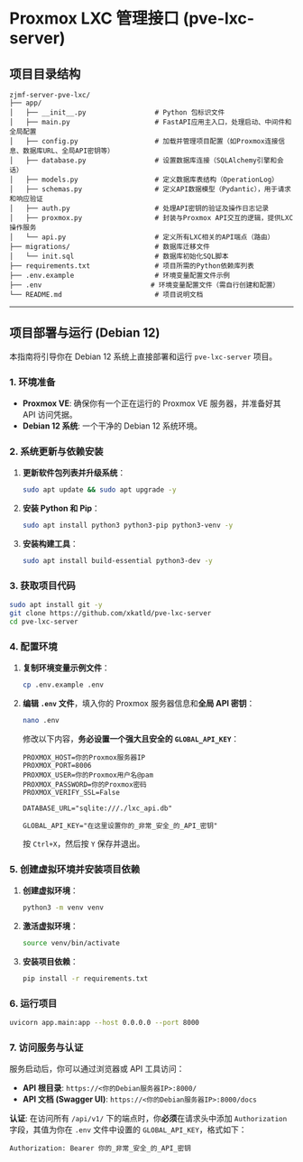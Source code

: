 # Proxmox LXC 管理接口 (pve-lxc-server)

## 项目目录结构

```
zjmf-server-pve-lxc/
├── app/
│   ├── __init__.py                 # Python 包标识文件
│   ├── main.py                     # FastAPI应用主入口，处理启动、中间件和全局配置
│   ├── config.py                   # 加载并管理项目配置（如Proxmox连接信息、数据库URL、全局API密钥等）
│   ├── database.py                 # 设置数据库连接（SQLAlchemy引擎和会话）
│   ├── models.py                   # 定义数据库表结构（OperationLog）
│   ├── schemas.py                  # 定义API数据模型（Pydantic），用于请求和响应验证
│   ├── auth.py                     # 处理API密钥的验证及操作日志记录
│   ├── proxmox.py                  # 封装与Proxmox API交互的逻辑，提供LXC操作服务
│   └── api.py                      # 定义所有LXC相关的API端点（路由）
├── migrations/                     # 数据库迁移文件
│   └── init.sql                    # 数据库初始化SQL脚本
├── requirements.txt                # 项目所需的Python依赖库列表
├── .env.example                    # 环境变量配置文件示例
├── .env                           # 环境变量配置文件（需自行创建和配置）
└── README.md                       # 项目说明文档
```

---

## 项目部署与运行 (Debian 12)

本指南将引导你在 Debian 12 系统上直接部署和运行 `pve-lxc-server` 项目。

### 1. 环境准备

* **Proxmox VE**: 确保你有一个正在运行的 Proxmox VE 服务器，并准备好其 API 访问凭据。
* **Debian 12 系统**: 一个干净的 Debian 12 系统环境。

### 2. 系统更新与依赖安装

1.  **更新软件包列表并升级系统**：
    ```bash
    sudo apt update && sudo apt upgrade -y
    ```
2.  **安装 Python 和 Pip**：
    ```bash
    sudo apt install python3 python3-pip python3-venv -y
    ```
3.  **安装构建工具**：
    ```bash
    sudo apt install build-essential python3-dev -y
    ```

### 3. 获取项目代码

```bash
sudo apt install git -y
git clone https://github.com/xkatld/pve-lxc-server
cd pve-lxc-server
```

### 4. 配置环境

1.  **复制环境变量示例文件**：
    ```bash
    cp .env.example .env
    ```
2.  **编辑 `.env` 文件**，填入你的 Proxmox 服务器信息和**全局 API 密钥**：
    ```bash
    nano .env
    ```
    修改以下内容，**务必设置一个强大且安全的 `GLOBAL_API_KEY`**：
    ```dotenv
    PROXMOX_HOST=你的Proxmox服务器IP
    PROXMOX_PORT=8006
    PROXMOX_USER=你的Proxmox用户名@pam
    PROXMOX_PASSWORD=你的Proxmox密码
    PROXMOX_VERIFY_SSL=False

    DATABASE_URL="sqlite:///./lxc_api.db"

    GLOBAL_API_KEY="在这里设置你的_非常_安全_的_API_密钥"
    ```
    按 `Ctrl+X`，然后按 `Y` 保存并退出。

### 5. 创建虚拟环境并安装项目依赖

1.  **创建虚拟环境**：
    ```bash
    python3 -m venv venv
    ```
2.  **激活虚拟环境**：
    ```bash
    source venv/bin/activate
    ```
3.  **安装项目依赖**：
    ```bash
    pip install -r requirements.txt
    ```

### 6. 运行项目

```bash
uvicorn app.main:app --host 0.0.0.0 --port 8000
```

### 7. 访问服务与认证

服务启动后，你可以通过浏览器或 API 工具访问：

* **API 根目录**: `https://<你的Debian服务器IP>:8000/`
* **API 文档 (Swagger UI)**: `https://<你的Debian服务器IP>:8000/docs`

**认证**: 在访问所有 `/api/v1/` 下的端点时，你**必须**在请求头中添加 `Authorization` 字段，其值为你在 `.env` 文件中设置的 `GLOBAL_API_KEY`，格式如下：

```
Authorization: Bearer 你的_非常_安全_的_API_密钥
```
